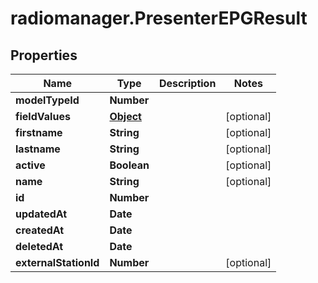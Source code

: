 # radiomanager.PresenterEPGResult

## Properties

Name | Type | Description | Notes
------------ | ------------- | ------------- | -------------
**modelTypeId** | **Number** |  | 
**fieldValues** | [**Object**](.md) |  | [optional] 
**firstname** | **String** |  | [optional] 
**lastname** | **String** |  | [optional] 
**active** | **Boolean** |  | [optional] 
**name** | **String** |  | [optional] 
**id** | **Number** |  | 
**updatedAt** | **Date** |  | 
**createdAt** | **Date** |  | 
**deletedAt** | **Date** |  | 
**externalStationId** | **Number** |  | [optional] 


